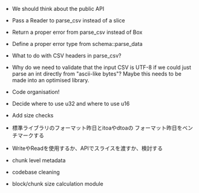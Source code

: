 - We should think about the public API
- Pass a Reader to parse_csv instead of a slice
- Return a proper error from parse_csv instead of Box<Error>
- Define a proper error type from schema::parse_data
- What to do with CSV headers in parse_csv?
- Why do we need to validate that the input CSV is UTF-8
if we could just parse an int directly from "ascii-like bytes"?
Maybe this needs to be made into an optimised library.
- Code organisation!
- Decide where to use u32 and where to use u16
- Add size checks

- 標準ライブラリのフォーマット昨日とitoaやdtoaの
フォーマット昨日をベンチマークする
- WriteやReadを使用するか、APIでスライスを渡すか、検討する


- chunk level metadata
- codebase cleaning
- block/chunk size calculation module